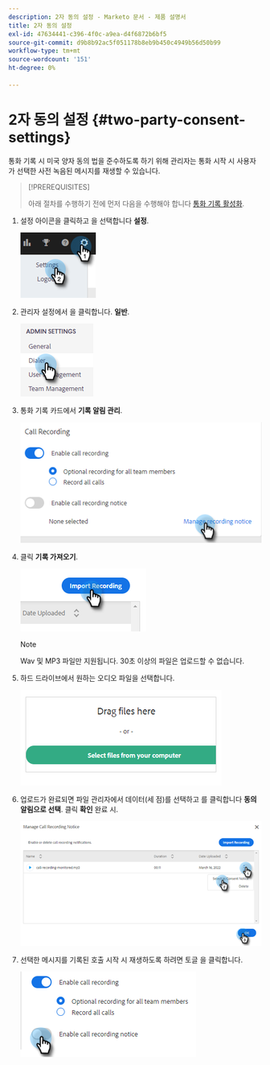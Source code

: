 ```yaml
---
description: 2자 동의 설정 - Marketo 문서 - 제품 설명서
title: 2자 동의 설정
exl-id: 47634441-c396-4f0c-a9ea-d4f6872b6bf5
source-git-commit: d9b8b92ac5f051178b8eb9b450c4949b56d50b99
workflow-type: tm+mt
source-wordcount: '151'
ht-degree: 0%

---
```


# 2자 동의 설정 {#two-party-consent-settings}

통화 기록 시 미국 양자 동의 법을 준수하도록 하기 위해 관리자는 통화 시작 시 사용자가 선택한 사전 녹음된 메시지를 재생할 수 있습니다.

>[!PREREQUISITES]
>
>아래 절차를 수행하기 전에 먼저 다음을 수행해야 합니다 [통화 기록 활성화](/help/marketo/product-docs/marketo-sales-insight/actions/phone/enable-call-recording.md).

1. 설정 아이콘을 클릭하고 을 선택합니다 **설정**.

   ![](assets/two-party-consent-settings-1.png)

1. 관리자 설정에서 을 클릭합니다. **일반**.

   ![](assets/two-party-consent-settings-2.png)

1. 통화 기록 카드에서 **기록 알림 관리**.

   ![](assets/two-party-consent-settings-3.png)

1. 클릭 **기록 가져오기**.

   ![](assets/two-party-consent-settings-4.png)

   >[!NOTE]
   >
   >Wav 및 MP3 파일만 지원됩니다. 30초 이상의 파일은 업로드할 수 없습니다.

1. 하드 드라이브에서 원하는 오디오 파일을 선택합니다.

   ![](assets/two-party-consent-settings-5.png)

1. 업로드가 완료되면 파일 관리자에서 데이터(세 점)를 선택하고 를 클릭합니다 **동의 알림으로 선택**. 클릭 **확인** 완료 시.

   ![](assets/two-party-consent-settings-6.png)

1. 선택한 메시지를 기록된 호출 시작 시 재생하도록 하려면 토글 을 클릭합니다.

   ![](assets/two-party-consent-settings-7.png)
